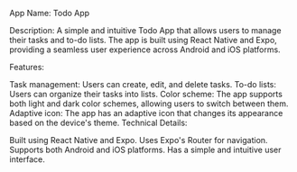 App Name: Todo App

Description: A simple and intuitive Todo App that allows users to manage their tasks and to-do lists. The app is built using React Native and Expo, providing a seamless user experience across Android and iOS platforms.

Features:

Task management: Users can create, edit, and delete tasks.
To-do lists: Users can organize their tasks into lists.
Color scheme: The app supports both light and dark color schemes, allowing users to switch between them.
Adaptive icon: The app has an adaptive icon that changes its appearance based on the device's theme.
Technical Details:

Built using React Native and Expo.
Uses Expo's Router for navigation.
Supports both Android and iOS platforms.
Has a simple and intuitive user interface.
